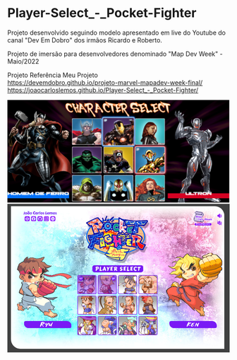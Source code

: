 # Player-Select_-_Pocket-Fighter

Projeto desenvolvido seguindo modelo apresentado em live do Youtube do canal "Dev Em Dobro" dos irmãos Ricardo e Roberto.

Projeto de imersão para desenvolvedores denominado "Map Dev Week" - Maio/2022


Projeto  Referência                                                   Meu Projeto  
https://devemdobro.github.io/projeto-marvel-mapadev-week-final/       https://joaocarloslemos.github.io/Player-Select_-_Pocket-Fighter/

<div align="center">
  <img widht="200px" src="https://raw.githubusercontent.com/JoaoCarlosLemos/imagens/main/map_dev_week.PNG">
  <img widht="200px" src="https://raw.githubusercontent.com/JoaoCarlosLemos/imagens/main/Player_Select_-_Pocket_Fighter.PNG">
</div>

